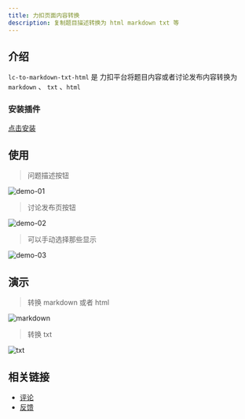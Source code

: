 ```yaml
---
title: 力扣页面内容转换
description: 复制题目描述转换为 html markdown txt 等
---
```



## 介绍

`lc-to-markdown-txt-html` 是 力扣平台将题目内容或者讨论发布内容转换为 `markdown` 、 `txt` 、`html`

### 安装插件




[点击安装](https://greasyfork.org/zh-CN/scripts/491969-lc-to-markdown-txt-html)



## 使用

> 问题描述按钮

![demo-01](https://wuxin0011.github.io/tampermonkey-script/lc-to-markdown-txt-html/demo-01.png)



> 讨论发布页按钮

![demo-02](https://wuxin0011.github.io/tampermonkey-script/lc-to-markdown-txt-html/demo-02.png)


> 可以手动选择那些显示

![demo-03](https://wuxin0011.github.io/tampermonkey-script/lc-to-markdown-txt-html/demo-03.png)




## 演示

> 转换 markdown 或者 html

![markdown](https://wuxin0011.github.io/tampermonkey-script/lc-to-markdown-txt-html/html-to-markdown.png)


> 转换 txt

![txt](https://wuxin0011.github.io/tampermonkey-script/lc-to-markdown-txt-html/html-to-txt.png)


## 相关链接

- [评论](https://wuxin0011.github.io/tampermonkey-script/plugins/live-plugins.html)
- [反馈](https://github.com/wuxin0011/tampermonkey-script/issuesl)
